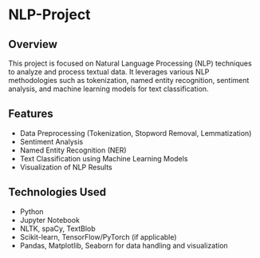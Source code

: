 # NLP-Project
## Overview
This project is focused on Natural Language Processing (NLP) techniques to analyze and process textual data. It leverages various NLP methodologies such as tokenization, named entity recognition, sentiment analysis, and machine learning models for text classification.

## Features
* Data Preprocessing (Tokenization, Stopword Removal, Lemmatization)
* Sentiment Analysis
* Named Entity Recognition (NER)
* Text Classification using Machine Learning Models
* Visualization of NLP Results

## Technologies Used
* Python
* Jupyter Notebook
* NLTK, spaCy, TextBlob
* Scikit-learn, TensorFlow/PyTorch (if applicable)
* Pandas, Matplotlib, Seaborn for data handling and visualization
